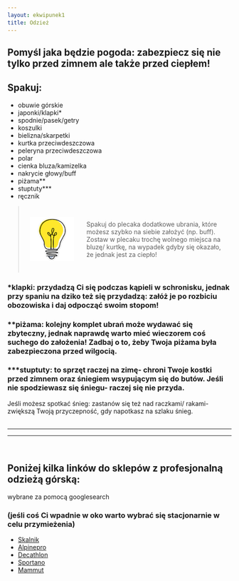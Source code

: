 ```yaml
---
layout: ekwipunek1
title: Odzież
---
```


## Pomyśl jaka będzie pogoda: zabezpiecz się nie tylko przed zimnem ale także przed ciepłem!

## Spakuj:

- obuwie górskie
- japonki/klapki\*
- spodnie/pasek/getry
- koszulki
- bielizna/skarpetki
- kurtka przeciwdeszczowa
- peleryna przeciwdeszczowa
- polar
- cienka bluza/kamizelka
- nakrycie głowy/buff
- piżama\*\*
- stuptuty\*\*\*
- ręcznik

<blockquote class="p-4">
    <div style="display: flex; align-items: center; padding: 10px;" class="bg-amber-300">
    <img src="assets/images/bulb.png" alt="Opis obrazka" style="margin-right: 20px; width: 100px; height: auto;">
    <p style= "padding: 8px;" class="text-greyBaseDark">
        Spakuj do plecaka dodatkowe ubrania, które możesz szybko na siebie założyć (np. buff).<br>
        Zostaw w plecaku trochę wolnego miejsca na bluzę/ kurtkę, na wypadek gdyby się okazało, że jednak jest za ciepło!
    </p>
    </div>
</blockquote>

### \*klapki: przydadzą Ci się podczas kąpieli w schronisku, jednak przy spaniu na dziko też się przydadzą: załóż je po rozbiciu obozowiska i daj odpocząć swoim stopom!

### \*\*piżama: kolejny komplet ubrań może wydawać się zbyteczny, jednak naprawdę warto mieć wieczorem coś suchego do założenia! Zadbaj o to, żeby Twoja piżama była zabezpieczona przed wilgocią.

### \*\*\*stuptuty: to sprzęt raczej na zimę- chroni Twoje kostki przed zimnem oraz śniegiem wsypującym się do butów. Jeśli nie spodziewasz się śniegu- raczej się nie przyda.

Jeśli możesz spotkać śnieg: zastanów się też nad raczkami/ rakami- zwiększą Twoją przyczepność, gdy napotkasz na szlaku śnieg.
<br><br>

---

---

<br>

## Poniżej kilka linków do sklepów z profesjonalną odzieżą górską:

wybrane za pomocą googlesearch

### (jeśli coś Ci wpadnie w oko warto wybrać się stacjonarnie w celu przymieżenia)

- [Skalnik](https://www.skalnik.pl/odziez?srsltid=AfmBOoo9I-CaPJ5LuwcPrZeJxB7tP1_SCe-m2RM_08-LP1GYsJmhRUKK)
- [Alpinepro](https://alpinepro.pl/pl/c/DLA-MEZCZYZN/21?srsltid=AfmBOorrDQb2TDl7rb8T63IPHVrzZBi6m36Gfge89i_UCFtgrsT2kjp9)
- [Decathlon](https://www.decathlon.pl/sporty/turystyka-trekking/odziez-turystyczna-i-trekkingowa)
- [Sportano](https://sportano.pl/odziez-turystyczna-i-trekkingowa)
- [Mammut](https://mmtsklep.pl/on)

